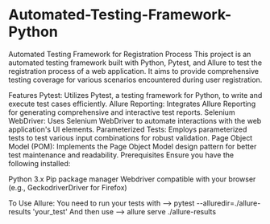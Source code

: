 # Automated-Testing-Framework-Python
Automated Testing Framework for Registration Process
This project is an automated testing framework built with Python, Pytest, and Allure to test the registration process of a web application. It aims to provide comprehensive testing coverage for various scenarios encountered during user registration.

Features
Pytest: Utilizes Pytest, a testing framework for Python, to write and execute test cases efficiently.
Allure Reporting: Integrates Allure Reporting for generating comprehensive and interactive test reports.
Selenium WebDriver: Uses Selenium WebDriver to automate interactions with the web application's UI elements.
Parameterized Tests: Employs parameterized tests to test various input combinations for robust validation.
Page Object Model (POM): Implements the Page Object Model design pattern for better test maintenance and readability.
Prerequisites
Ensure you have the following installed:

Python 3.x
Pip package manager
Webdriver compatible with your browser (e.g., GeckodriverDriver for Firefox)

To Use Allure:
You need to run your tests with --> pytest --alluredir=./allure-results 'your_test'
And then use --> allure serve ./allure-results 
